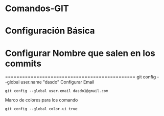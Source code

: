 # Comandos-GIT

# Configuración Básica

# Configurar Nombre que salen en los commits
==============================================
	git config --global user.name "dasdo"
Configurar Email

	git config --global user.email dasdo1@gmail.com
Marco de colores para los comando

	git config --global color.ui true